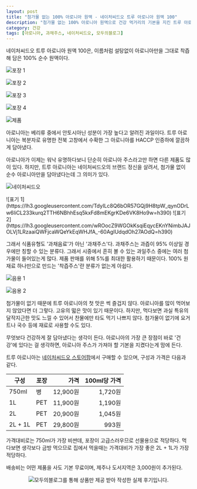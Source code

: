 ```yaml
---
layout: post
title: "첨가물 없는 100% 아로니아 원액 - 네이처씨드오 트루 아로니아 원액 100"
description: "첨가물 없는 100% 아로니아 원액으로 건강 먹거리의 기본을 지킨 트루 아로니아 원액 100을 먹어봤다."
category: 건강
tags: [아로니아, 과채주스, 네이처씨드오, 모두의블로그]
---
```


네이처씨드오 트루 아로니아 원액 100은,
이름처럼 설탕없이 아로니아만을 그대로 착즙해 담은 100% 순수 원액이다.

![포장 1](https://lh3.googleusercontent.com/7IYiP9EBXLttQ_Ac3_8u0x5w9e3pR9XH8jdU4DKRijQi90e5mSq-1Wyhkb8_7F8RFKYIM7HFEGjl0w=s560)

![포장 2](https://lh3.googleusercontent.com/eYDJRYPX_O3B8xM-JwwhEXU7IZdmEEH9R9Kqvr_5PLC-U0BaOtJOXis0mAAYKA13o4iJGFnebqLwwA=s560)

![포장 3](https://lh3.googleusercontent.com/SR48Ep8ofpKLe8ZJiMr-B-_j6GdrMAX94FxMm3ogAKz5h2uBfc1hXQ0VRkoKYdSknf3-brXN1KKzng=s560)

![포장 4](https://lh3.googleusercontent.com/ZV8Gwm-IevnA6X60gx-xuELR4qed3yYYz6xC1EfxalVTXXzQgEhTxDU6Jml7xwGto46iaSQnJJSJwA=s560)

![제품](https://lh3.googleusercontent.com/QilHHaxcGrjlNvXa_USEjt96iAZq5R9um7-o8GztA8v-O9-1y6HHc__qhLQwcmUEOaGZHXgXNS-J3A=s560)

아로니아는 베리류 중에서 안토시아닌 성분이 가장 높다고 알려진 과일이다.
트루 아로니아는 복분자로 유명한 전북 고창에서 수확한 그 아로니아를
HACCP 인증하에 깔끔하게 담아냈다.

아로니아가 이제는 워낙 유명하다보니
단순히 아로니아 주스라고만 하면 다른 제품도 많이 있다.
하지만, 트루 아로니아는 네이처씨드오의 브랜드 정신을 살려서,
첨가물 없이 순수 아로니아만을 담아냈다는데 그 의미가 있다.

![네이처씨드오](https://lh3.googleusercontent.com/UcUtr-CW1UUxkDHwlXRIGcHO-u_ze-4flYaX7nFiWWSG6nRLOwCSOc4qSC4VzAce5LgRZyPdvwofuQ=s300)

<p class="center" markdown="1">
![표기 1](https://lh3.googleusercontent.com/TdyILc8Q6bOR57GQj9H8tpW_qynODrLw6IiCL233kurq2TTH6NBhhEsq5kxFd8mEKgrKDe6VK8Ho9w=h390)
![표기 2](https://lh3.googleusercontent.com/wROocZ9WGOkKsqiEqycEKnYNimbJAJOLVj1LRzaaiQWFjcaWQeYkEqWHJfA_-60AgIUdqdOh27AOdQ=h390)
</p>

그래서 식품유형도 '과채음료'가 아닌 '과채주스'다.
과채주스는 과즙이 95% 이상일 경우에만 칭할 수 있는 분류다.
그래서 시중에서 흔히 볼 수 있는 과일주스 중에는
여러 첨가물이 들어있는게 많다.
제품 판매를 위해 5%를 최대한 활용하기 때문이다.
100% 원재료 하나만으로 만드는 '착즙주스'란 분류가 없는게 아쉽다.

![음용 1](https://lh3.googleusercontent.com/4TsdNy_bL6_NU4t4uYZt4Xe_OdaB-_hVLJ3VjhteRF4T9euB4JT0gNSn9XoWErR4uYNrQyKJeLmffQ=s560)

![음용 2](https://lh3.googleusercontent.com/zSZNG903ZNm7xtHhp1zL2Kj27M_mVdaLhl898eDmI3C9Yzd83jmmB4adLAPCOYqqE68b6eIJLgAVAQ=s560)

첨가물이 없기 때문에 트루 아로니아의 첫 맛은 썩 즐겁지 않다.
아로니아를 많이 먹어보지 않았다면 더 그렇다.
고유의 떫은 맛이 있기 때문이다.
하지만, 먹다보면 과실 특유의 달작지근한 맛도 느낄 수 있어서
찬물에만 타도 먹기 나쁘지 않다.
첨가물이 없기에 요거트나 국수 등에 재료로 사용할 수도 있다.

무엇보다 건강하게 잘 담아냈다는 생각이 든다.
아로니아의 가장 큰 장점이 바로 '건강'에 있다는 걸 생각하면,
아로니아 주스가 가져야 할 기본을 지켰다는게 맘에 든다.

트루 아로니아는 [네이처씨드오 스토어팜](https://smartstore.naver.com/natureseedo)에서 구매할 수 있으며,
구성과 가격은 다음과 같다.

구성    | 포장 | 가격     | 100ml당 가격
--------|------|---------:|-------------:
750ml   | 병   | 12,900원 | 1,720원
1L      | PET  | 11,900원 | 1,190원
2L      | PET  | 20,900원 | 1,045원
2L + 1L | PET  | 29,800원 |   993원

가격대비로는 750ml가 가장 비싼데,
포장이 고급스러우므로 선물용으로 적당하다.
먹다보면 생각보다 금방 먹으므로 집에서 먹을때는
가격대비가 가장 좋은 2L + 1L가 가장 적당하다.

배송비는 어떤 제품을 사도 기본 무료이며,
제주나 도서지역은 3,000원이 추가된다.



<center><img src="https://moduad.com/img/sponser_img.php?mb_mb=reznoagmailcom&wr_wr=378679&bo_table=life&p_wr_wr=24452" alt="모두의블로그를 통해 상품만 제공 받아 작성한 실제 후기입니다." /></center>
